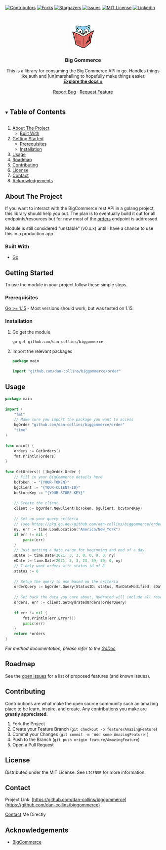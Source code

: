 <!--
*** Thanks for checking out the Best-README-Template. If you have a suggestion
*** that would make this better, please fork the repo and create a pull request
*** or simply open an issue with the tag "enhancement".
*** Thanks again! Now go create something AMAZING! :D
***
***
***
*** To avoid retyping too much info. Do a search and replace for the following:
*** dan-collins, biggommerce, twitter_handle, email, Big Gommerce, This is a library for consuming the Big Commerce API in go. Handles things like auth and [un]marshalling to hopefully make things easier.
-->



<!-- PROJECT SHIELDS -->
<!--
*** I'm using markdown "reference style" links for readability.
*** Reference links are enclosed in brackets [ ] instead of parentheses ( ).
*** See the bottom of this document for the declaration of the reference variables
*** for contributors-url, forks-url, etc. This is an optional, concise syntax you may use.
*** https://www.markdownguide.org/basic-syntax/#reference-style-links
-->
[![Contributors][contributors-shield]][contributors-url]
[![Forks][forks-shield]][forks-url]
[![Stargazers][stars-shield]][stars-url]
[![Issues][issues-shield]][issues-url]
[![MIT License][license-shield]][license-url]
[![LinkedIn][linkedin-shield]][linkedin-url]




<!-- PROJECT LOGO -->
<br />
<p align="center">
  <a href="https://github.com/dan-collins/biggommerce">
    <img src="images/logo80.png" alt="Logo" width="80" height="80">
  </a>

<h3 align="center">Big Gommerce</h3>

  <p align="center">
    This is a library for consuming the Big Commerce API in go. Handles things like auth and [un]marshalling to hopefully make things easier.
    <br />
    <a href="https://pkg.go.dev/github.com/dan-collins/biggommerce#section-directories"><strong>Explore the docs »</strong></a>
    <br />
    <br />
    <a href="https://github.com/dan-collins/biggommerce/issues">Report Bug</a>
    ·
    <a href="https://github.com/dan-collins/biggommerce/issues">Request Feature</a>
  </p>
</p>



<!-- TABLE OF CONTENTS -->
<details open="open">
  <summary><h2 style="display: inline-block">Table of Contents</h2></summary>
  <ol>
    <li>
      <a href="#about-the-project">About The Project</a>
      <ul>
        <li><a href="#built-with">Built With</a></li>
      </ul>
    </li>
    <li>
      <a href="#getting-started">Getting Started</a>
      <ul>
        <li><a href="#prerequisites">Prerequisites</a></li>
        <li><a href="#installation">Installation</a></li>
      </ul>
    </li>
    <li><a href="#usage">Usage</a></li>
    <li><a href="#roadmap">Roadmap</a></li>
    <li><a href="#contributing">Contributing</a></li>
    <li><a href="#license">License</a></li>
    <li><a href="#contact">Contact</a></li>
    <li><a href="#acknowledgements">Acknowledgements</a></li>
  </ol>
</details>



<!-- ABOUT THE PROJECT -->
## About The Project

If you want to interact with the BigCommerce rest API in a golang project, this library should
help you out. The plan is to eventually build it out for all endpoints/resources but for now most of
the [orders](https://developer.bigcommerce.com/api-reference/store-management/orders/) endpoint is addressed.

Module is still considered "unstable" (v0.x.x) until I have a chance to use this in a production app.

### Built With

* [Go](https://golang.org/)



<!-- GETTING STARTED -->
## Getting Started

To use the module in your project follow these simple steps.

### Prerequisites

[Go >= 1.15](https://golang.org/dl/) - Most versions should work, but was tested on 1.15.

### Installation

1. Go get the module
   ```sh
   go get github.com/dan-collins/biggommerce
   ```
2. Import the relevant packages
   ```go
   package main

   import "github.com/dan-collins/biggommerce/order"
   ```



<!-- USAGE EXAMPLES -->
## Usage

```go
package main

import (
	"fmt"
	// Make sure you import the package you want to access
	bgOrder "github.com/dan-collins/biggommerce/order"
	"time"
)

func main() {
	orders := GetOrders()
	fmt.Println(orders)
}

func GetOrders() []bgOrder.Order {
	// Fill in your BigCommerce details here
	bcToken := "{YOUR-TOKEN}"
	bgClient := "{YOUR-CLIENT-ID}"
	bcStoreKey := "{YOUR-STORE-KEY}"

	// Create the client
	client := bgOrder.NewClient(bcToken, bgClient, bcStoreKey)

	// Set up your query criteria 
	// (see https://pkg.go.dev/github.com/dan-collins/biggommerce/order#Query for details)
	ny, err := time.LoadLocation("America/New_York")
	if err != nil {
		panic(err)
	}
	// Just getting a date range for beginning and end of a day
	sDate := time.Date(2021, 3, 3, 0, 0, 0, 0, ny)
	eDate := time.Date(2021, 3, 3, 23, 59, 59, 0, ny)
	// I only want orders with status id of 8
	status := 8

	// Setup the query to use based on the criteria
	orderQuery := bgOrder.Query{StatusID: status, MinDateModified: sDate, MaxDateModified: eDate}
	
	// Get back the data you care about, Hydrated will include all resource linked objects on each order returned
	orders, err := client.GetHydratedOrders(orderQuery)

	if err != nil {
		fmt.Println(err.Error())
		panic(err)
	}
	return *orders
}
```

_For method documentation, please refer to the [GoDoc](https://pkg.go.dev/github.com/dan-collins/biggommerce#section-directories)_



<!-- ROADMAP -->
## Roadmap

See the [open issues](https://github.com/dan-collins/biggommerce/issues) for a list of proposed features (and known issues).



<!-- CONTRIBUTING -->
## Contributing

Contributions are what make the open source community such an amazing place to be learn, inspire, and create. Any contributions you make are **greatly appreciated**.

1. Fork the Project
2. Create your Feature Branch (`git checkout -b feature/AmazingFeature`)
3. Commit your Changes (`git commit -m 'Add some AmazingFeature'`)
4. Push to the Branch (`git push origin feature/AmazingFeature`)
5. Open a Pull Request



<!-- LICENSE -->
## License

Distributed under the MIT License. See `LICENSE` for more information.



<!-- CONTACT -->
## Contact

Project Link: [https://github.com/dan-collins/biggommerce](https://github.com/dan-collins/biggommerce)

[Contact](https://www.danjcollins.com/#contact) Me Directly


<!-- ACKNOWLEDGEMENTS -->
## Acknowledgements

* [BigCommerce](https://www.bigcommerce.com)





<!-- MARKDOWN LINKS & IMAGES -->
<!-- https://www.markdownguide.org/basic-syntax/#reference-style-links -->
[contributors-shield]: https://img.shields.io/github/contributors/dan-collins/biggommerce.svg?logo=github&style=for-the-badge
[contributors-url]: https://github.com/dan-collins/biggommerce/graphs/contributors
[forks-shield]: https://img.shields.io/github/forks/dan-collins/biggommerce.svg?logo=github&style=for-the-badge
[forks-url]: https://github.com/dan-collins/biggommerce/network/members
[stars-shield]: https://img.shields.io/github/stars/dan-collins/biggommerce.svg?logo=github&style=for-the-badge
[stars-url]: https://github.com/dan-collins/biggommerce/stargazers
[issues-shield]: https://img.shields.io/github/issues/dan-collins/biggommerce.svg?logo=github&style=for-the-badge
[issues-url]: https://github.com/dan-collins/biggommerce/issues
[license-shield]: https://img.shields.io/github/license/dan-collins/biggommerce.svg?style=for-the-badge
[license-url]: https://github.com/dan-collins/biggommerce/blob/master/LICENSE.txt
[linkedin-shield]: https://img.shields.io/badge/-LinkedIn-black.svg?style=for-the-badge&logo=linkedin&colorB=555
[linkedin-url]: https://www.linkedin.com/in/dan-collins-8805b111/